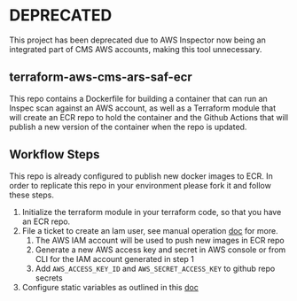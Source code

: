 # DEPRECATED

This project has been deprecated due to AWS Inspector now being an integrated part of CMS AWS accounts, making this tool unnecessary.

## terraform-aws-cms-ars-saf-ecr

This repo contains a Dockerfile for building a container that can run an
Inspec scan against an AWS account, as well as a Terraform module that
will create an ECR repo to hold the container and the Github Actions that
will publish a new version of the container when the repo is updated.

## Workflow Steps

This repo is already configured to publish new docker images to ECR. In order to replicate this repo in your environment please fork it and follow these steps.

1. Initialize the terraform module in your terraform code, so that you have an ECR repo.
1. File a ticket to create an Iam user, see manual operation [doc](/docs/0001-IAM-user.md) for more.
    1. The AWS IAM account will be used to push new images in ECR repo
    1. Generate a new AWS access key and secret in AWS console or from CLI for the IAM account generated in step 1
    1. Add `AWS_ACCESS_KEY_ID` and `AWS_SECRET_ACCESS_KEY` to github repo secrets
1. Configure static variables as outlined in this [doc](/docs/0002-githubactions-static-variables.md)
